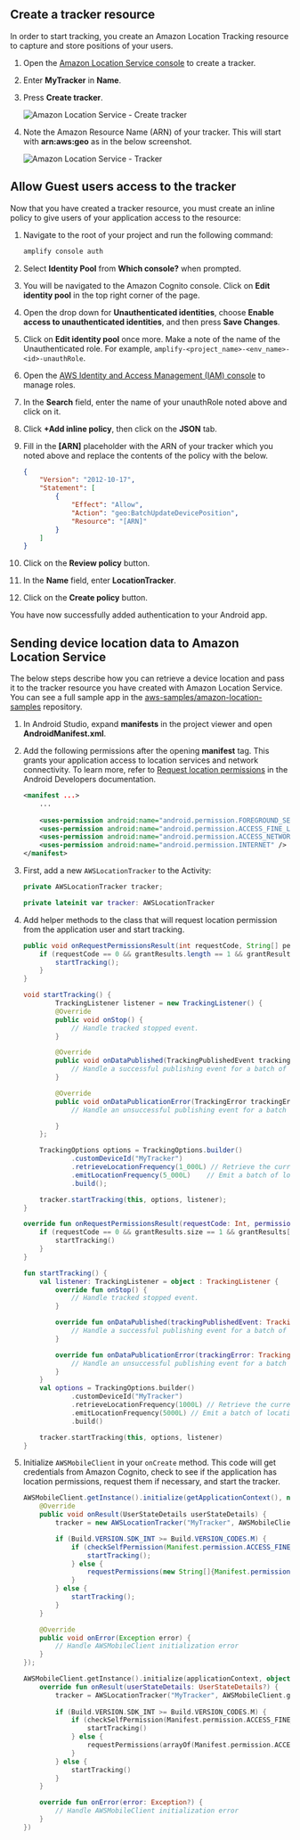 
## Create a tracker resource

In order to start tracking, you create an Amazon Location Tracking resource to capture and store positions of your users. 

1. Open the [Amazon Location Service console](https://console.aws.amazon.com/location/tracking/home#/create) to create a tracker.
1. Enter **MyTracker** in **Name**.
1. Press **Create tracker**.

      ![Amazon Location Service - Create tracker](~/images/als/create-tracker.png)

1. Note the Amazon Resource Name (ARN) of your tracker. This will start with **arn:aws:geo** as in the below screenshot.

      ![Amazon Location Service - Tracker](~/images/als/my-tracker.png)

## Allow Guest users access to the tracker

Now that you have created a tracker resource, you must create an inline policy to give users of your application access to the resource:

1. Navigate to the root of your project and run the following command:

    ```bash
    amplify console auth
    ```

1. Select **Identity Pool** from **Which console?** when prompted.
1. You will be navigated to the Amazon Cognito console. Click on **Edit identity pool** in the top right corner of the page.
1. Open the drop down for **Unauthenticated identities**, choose **Enable access to unauthenticated identities**, and then press **Save Changes**.
1. Click on **Edit identity pool** once more. Make a note of the name of the Unauthenticated role. For example, `amplify-<project_name>-<env_name>-<id>-unauthRole`.
1. Open the [AWS Identity and Access Management (IAM) console](https://console.aws.amazon.com/iam/home#/roles) to manage roles.
1. In the **Search** field, enter the name of your unauthRole noted above and click on it.
1. Click **+Add inline policy**, then click on the **JSON** tab.
1. Fill in the **[ARN]** placeholder with the ARN of your tracker which you noted above and replace the contents of the policy with the below.

   ```json
   {
       "Version": "2012-10-17",
       "Statement": [
           {
               "Effect": "Allow",
               "Action": "geo:BatchUpdateDevicePosition",
               "Resource": "[ARN]"
           }
       ]
   }
   ```

1. Click on the **Review policy** button.
1. In the **Name** field, enter **LocationTracker**.
1. Click on the **Create policy** button.  

You have now successfully added authentication to your Android app.

## Sending device location data to Amazon Location Service

The below steps describe how you can retrieve a device location and pass it to the tracker resource you have created with Amazon Location Service. You can see a full sample app in the [aws-samples/amazon-location-samples](https://github.com/aws-samples/amazon-location-samples/blob/main/tracking-android/) repository.

1. In Android Studio, expand **manifests** in the project viewer and open **AndroidManifest.xml**.

1. Add the following permissions after the opening **manifest** tag. This grants your application access to location services and network connectivity. To learn more, refer to [Request location permissions](https://developer.android.com/training/location/permissions) in the Android Developers documentation.

    ```xml
    <manifest ...>
        ...
        
        <uses-permission android:name="android.permission.FOREGROUND_SERVICE" />
        <uses-permission android:name="android.permission.ACCESS_FINE_LOCATION" />
        <uses-permission android:name="android.permission.ACCESS_NETWORK_STATE" />
        <uses-permission android:name="android.permission.INTERNET" />
    </manifest>
    ```

1. First, add a new `AWSLocationTracker` to the Activity:

    <amplify-block-switcher>
    <amplify-block name="Java">

    ```java
    private AWSLocationTracker tracker;
    ```

    </amplify-block>
    <amplify-block name="Kotlin">

    ```kotlin
    private lateinit var tracker: AWSLocationTracker
    ```

    </amplify-block>
    </amplify-block-switcher>

1. Add helper methods to the class that will request location permission from the application user and start tracking.

    <amplify-block-switcher>
    <amplify-block name="Java">

    ```java
    public void onRequestPermissionsResult(int requestCode, String[] permissions, int[] grantResults) {
        if (requestCode == 0 && grantResults.length == 1 && grantResults[0] == PackageManager.PERMISSION_GRANTED) {
            startTracking();
        }
    }

    void startTracking() {
            TrackingListener listener = new TrackingListener() {
            @Override
            public void onStop() {
                // Handle tracked stopped event.
            }

            @Override
            public void onDataPublished(TrackingPublishedEvent trackingPublishedEvent) {
                // Handle a successful publishing event for a batch of locations.
            }

            @Override
            public void onDataPublicationError(TrackingError trackingError) {
                // Handle an unsuccessful publishing event for a batch of locations.

            }
        };

        TrackingOptions options = TrackingOptions.builder()
                .customDeviceId("MyTracker")
                .retrieveLocationFrequency(1_000L) // Retrieve the current location every 30 seconds
                .emitLocationFrequency(5_000L)    // Emit a batch of locations to Amazon Location every 5 minutes
                .build();

        tracker.startTracking(this, options, listener);
    }
    ```

    </amplify-block>
    <amplify-block name="Kotlin">

    ```kotlin
    override fun onRequestPermissionsResult(requestCode: Int, permissions: Array<String>, grantResults: IntArray) {
        if (requestCode == 0 && grantResults.size == 1 && grantResults[0] == PackageManager.PERMISSION_GRANTED) {
            startTracking()
        }
    }

    fun startTracking() {
        val listener: TrackingListener = object : TrackingListener {
            override fun onStop() {
                // Handle tracked stopped event.
            }

            override fun onDataPublished(trackingPublishedEvent: TrackingPublishedEvent) {
                // Handle a successful publishing event for a batch of locations.
            }

            override fun onDataPublicationError(trackingError: TrackingError) {
                // Handle an unsuccessful publishing event for a batch of locations.
            }
        }
        val options = TrackingOptions.builder()
                .customDeviceId("MyTracker")
                .retrieveLocationFrequency(1000L) // Retrieve the current location every 30 seconds
                .emitLocationFrequency(5000L) // Emit a batch of locations to Amazon Location every 5 minutes
                .build()

        tracker.startTracking(this, options, listener)
    }
    ```

    </amplify-block>
    </amplify-block-switcher>

1. Initialize `AWSMobileClient` in your `onCreate` method. This code will get credentials from Amazon Cognito, check to see if the application has location permissions, request them if necessary, and start the tracker.

    <amplify-block-switcher>

    <amplify-block name="Java">

    ```java
    AWSMobileClient.getInstance().initialize(getApplicationContext(), new Callback<UserStateDetails>() {
        @Override
        public void onResult(UserStateDetails userStateDetails) {
            tracker = new AWSLocationTracker("MyTracker", AWSMobileClient.getInstance());

            if (Build.VERSION.SDK_INT >= Build.VERSION_CODES.M) {
                if (checkSelfPermission(Manifest.permission.ACCESS_FINE_LOCATION) == PackageManager.PERMISSION_GRANTED) {
                    startTracking();
                } else {
                    requestPermissions(new String[]{Manifest.permission.ACCESS_FINE_LOCATION}, 0);
                }
            } else {
                startTracking();
            }
        }

        @Override
        public void onError(Exception error) {
            // Handle AWSMobileClient initialization error
        }
    });
    ```

    </amplify-block>
    <amplify-block name="Kotlin">

    ```kotlin
    AWSMobileClient.getInstance().initialize(applicationContext, object : Callback<UserStateDetails?>() {
        override fun onResult(userStateDetails: UserStateDetails?) {
            tracker = AWSLocationTracker("MyTracker", AWSMobileClient.getInstance())
            
            if (Build.VERSION.SDK_INT >= Build.VERSION_CODES.M) {
                if (checkSelfPermission(Manifest.permission.ACCESS_FINE_LOCATION) == PackageManager.PERMISSION_GRANTED) {
                    startTracking()
                } else {
                    requestPermissions(arrayOf(Manifest.permission.ACCESS_FINE_LOCATION), 0)
                }
            } else {
                startTracking()
            }
        }

        override fun onError(error: Exception?) {
            // Handle AWSMobileClient initialization error
        }
    })
    ```

    </amplify-block>
    </amplify-block-switcher>
